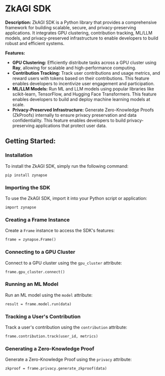 **ZkAGI SDK**
================

**Description:**
ZkAGI SDK is a Python library that provides a comprehensive framework for building scalable, secure, and privacy-preserving applications. It integrates GPU clustering, contribution tracking, ML/LLM models, and privacy-preserved infrastructure to enable developers to build robust and efficient systems.

**Features:**

* **GPU Clustering:** Efficiently distribute tasks across a GPU cluster using **Ray**, allowing for scalable and high-performance computing.
* **Contribution Tracking:** Track user contributions and usage metrics, and reward users with tokens based on their contributions. This feature enables developers to incentivize user engagement and participation.
* **ML/LLM Models:** Run ML and LLM models using popular libraries like scikit-learn, TensorFlow, and Hugging Face Transformers. This feature enables developers to build and deploy machine learning models at scale.
* **Privacy-Preserved Infrastructure:** Generate Zero-Knowledge Proofs (ZkProofs) internally to ensure privacy preservation and data confidentiality. This feature enables developers to build privacy-preserving applications that protect user data.

**Getting Started:**
-------------------

### Installation

To install the ZkAGI SDK, simply run the following command:

`pip install zynapse`

### Importing the SDK

To use the ZkAGI SDK, import it into your Python script or application:

`import zynapse`

### Creating a Frame Instance

Create a `Frame` instance to access the SDK's features:

`frame = zynapse.Frame()`

### Connecting to a GPU Cluster

Connect to a GPU cluster using the `gpu_cluster` attribute:

`frame.gpu_cluster.connect()`

### Running an ML Model

Run an ML model using the `model` attribute:

`result = frame.model.run(data)`

### Tracking a User's Contribution

Track a user's contribution using the `contribution` attribute:

`frame.contribution.track(user_id, metrics)`

### Generating a Zero-Knowledge Proof

Generate a Zero-Knowledge Proof using the `privacy` attribute:

`zkproof = frame.privacy.generate_zkproof(data)`